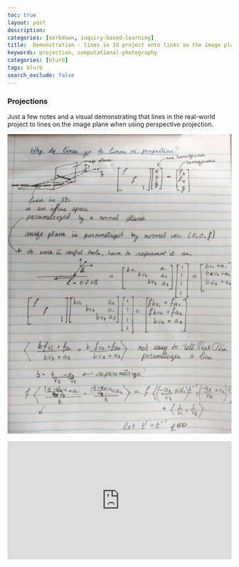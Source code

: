 ```yaml
---
toc: true
layout: post
description:
categories: [markdown, inquiry-based-learning]
title:  Demonstration - lines in 3d project onto lines in the image plane
keywords: projection, computational-photography
categories: [blurb]
tags: blurb
search_exclude: false
---
```


### Projections

Just a few notes and a visual demonstrating that lines in the real-world project to lines on the image plane when using perspective projection.  

![Projection notes](/images/handwritten_notes/projection_notes.jpg)


<iframe height="265" style="width: 100%;" scrolling="no" title="Perspective projection" src="https://codepen.io/wfjoiwe/embed/WNxVNgy?height=265&theme-id=light&default-tab=result" frameborder="no" loading="lazy" allowtransparency="true" allowfullscreen="true">
  See the Pen <a href='https://codepen.io/wfjoiwe/pen/WNxVNgy'>Perspective projection</a> by Row
  (<a href='https://codepen.io/wfjoiwe'>@wfjoiwe</a>) on <a href='https://codepen.io'>CodePen</a>.
</iframe>
